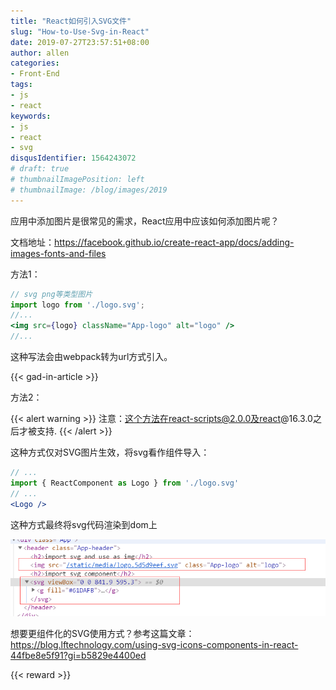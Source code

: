 ```yaml
---
title: "React如何引入SVG文件"
slug: "How-to-Use-Svg-in-React"
date: 2019-07-27T23:57:51+08:00
author: allen
categories:
- Front-End
tags:
- js
- react
keywords:
- js
- react
- svg
disqusIdentifier: 1564243072
# draft: true
# thumbnailImagePosition: left
# thumbnailImage: /blog/images/2019
---
```


应用中添加图片是很常见的需求，React应用中应该如何添加图片呢？

<!--more-->

文档地址：https://facebook.github.io/create-react-app/docs/adding-images-fonts-and-files

方法1：
```jsx
// svg png等类型图片
import logo from './logo.svg';
//...
<img src={logo} className="App-logo" alt="logo" />
//...
```
这种写法会由webpack转为url方式引入。

{{< gad-in-article >}}

方法2：

{{< alert warning >}}
注意：这个方法在react-scripts@2.0.0及react@16.3.0之后才被支持.
{{< /alert >}}

这种方式仅对SVG图片生效，将svg看作组件导入：
```jsx
// ...
import { ReactComponent as Logo } from './logo.svg'
// ...
<Logo />
```
这种方式最终将svg代码渲染到dom上

![](https://raw.githubusercontent.com/justforuse/file-cdn/master/0fd00c40-b100-11e9-98a7-9f9584c17b51.png)

想要更组件化的SVG使用方式？参考这篇文章：https://blog.lftechnology.com/using-svg-icons-components-in-react-44fbe8e5f91?gi=b5829e4400ed

<!-- {{< embed-caniuse css-placeholder-shown >}} -->
{{< reward >}}
